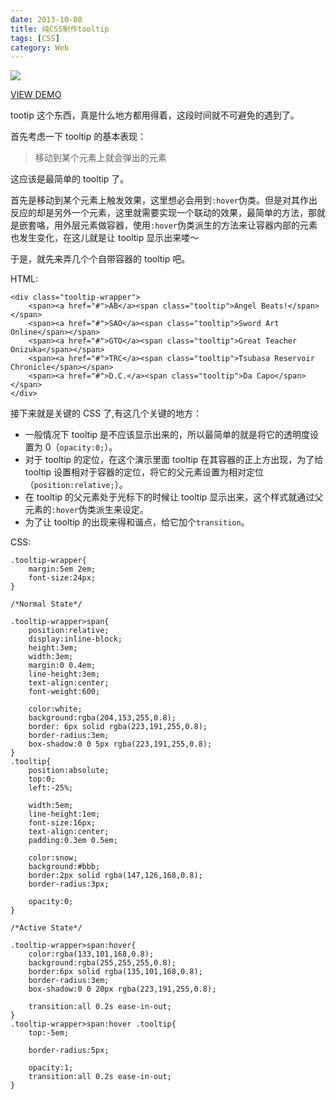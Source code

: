 ```yaml
---
date: 2013-10-08
title: 纯CSS制作tooltip
tags: [CSS]
category: Web
---
```


![][demo-pure-css-tooltip-capture]

[VIEW DEMO][demo-pure-css-tooltip]

tootip 这个东西，真是什么地方都用得着，这段时间就不可避免的遇到了。

首先考虑一下 tooltip 的基本表现：

> 移动到某个元素上就会弹出的元素

这应该是最简单的 tooltip 了。

首先是移动到某个元素上触发效果，这里想必会用到`:hover`伪类。但是对其作出反应的却是另外一个元素，这里就需要实现一个联动的效果，最简单的方法，那就是嵌套咯，用外层元素做容器，使用`:hover`伪类派生的方法来让容器内部的元素也发生变化，在这儿就是让 tooltip 显示出来喽～

于是，就先来弄几个个自带容器的 tooltip 吧。

HTML:

    <div class="tooltip-wrapper">
        <span><a href="#">AB</a><span class="tooltip">Angel Beats!</span></span>
        <span><a href="#">SAO</a><span class="tooltip">Sword Art Online</span></span>
        <span><a href="#">GTO</a><span class="tooltip">Great Teacher Onizuka</span></span>
        <span><a href="#">TRC</a><span class="tooltip">Tsubasa Reservoir Chronicle</span></span>
        <span><a href="#">D.C.</a><span class="tooltip">Da Capo</span></span>
    </div>

接下来就是关键的 CSS 了,有这几个关键的地方：

-   一般情况下 tooltip 是不应该显示出来的，所以最简单的就是将它的透明度设置为 0（`opacity:0;`）。
-   对于 tooltip 的定位，在这个演示里面 tooltip 在其容器的正上方出现，为了给 tooltip 设置相对于容器的定位，将它的父元素设置为相对定位（`position:relative;`）。
-   在 tooltip 的父元素处于光标下的时候让 tooltip 显示出来，这个样式就通过父元素的`:hover`伪类派生来设定。
-   为了让 tooltip 的出现来得和谐点，给它加个`transition`。

CSS:

    .tooltip-wrapper{
        margin:5em 2em;
        font-size:24px;
    }

    /*Normal State*/

    .tooltip-wrapper>span{
        position:relative;
        display:inline-block;
        height:3em;
        width:3em;
        margin:0 0.4em;
        line-height:3em;
        text-align:center;
        font-weight:600;

        color:white;
        background:rgba(204,153,255,0.8);
        border: 6px solid rgba(223,191,255,0.8);
        border-radius:3em;
        box-shadow:0 0 5px rgba(223,191,255,0.8);
    }
    .tooltip{
        position:absolute;
        top:0;
        left:-25%;

        width:5em;
        line-height:1em;
        font-size:16px;
        text-align:center;
        padding:0.3em 0.5em;

        color:snow;
        background:#bbb;
        border:2px solid rgba(147,126,168,0.8);
        border-radius:3px;

        opacity:0;
    }

    /*Active State*/

    .tooltip-wrapper>span:hover{
        color:rgba(133,101,168,0.8);
        background:rgba(255,255,255,0.8);
        border:6px solid rgba(135,101,168,0.8);
        border-radius:3em;
        box-shadow:0 0 20px rgba(223,191,255,0.8);

        transition:all 0.2s ease-in-out;
    }
    .tooltip-wrapper>span:hover .tooltip{
        top:-5em;

        border-radius:5px;

        opacity:1;
        transition:all 0.2s ease-in-out;
    }

[demo-pure-css-tooltip-capture]: ../static/image/demo-pure-css-tooltip.jpg
[demo-pure-css-tooltip]: http://frantic1048.com/pages/demo-pure-css-tooltip/demo-pure-css-tooltip.html 'View Demo'
